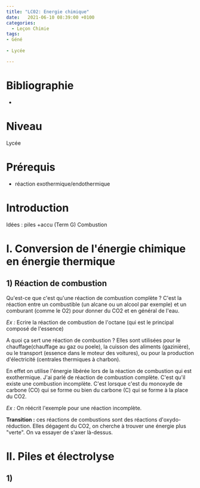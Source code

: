 ```yaml
---
title: "LC02: Energie chimique"
date:   2021-06-10 08:39:00 +0100
categories:
  - Leçon Chimie
tags:
- Géné
 
- Lycée

---
```

# Bibliographie
*

# Niveau 
Lycée

# Prérequis
* réaction exothermique/endothermique

# Introduction

Idées : piles +accu (Term G)
Combustion

# I. Conversion de l'énergie chimique en énergie thermique
## 1) Réaction de combustion 
Qu'est-ce que c'est qu'une réaction de combustion complète ?
C'est la réaction entre un combustible (un alcane ou un alcool par exemple) et un comburant (comme le O2) pour donner du CO2 et en général de l'eau.

*Ex :* Ecrire la réaction de combustion de l'octane (qui est le principal composé de l'essence)

A quoi ça sert une réaction de combustion ?
Elles sont utilisées pour le chauffage(chauffage au gaz ou poele), la cuisson des aliments (gazinière), ou le transport (essence dans le moteur des voitures), ou pour la production d'électricité (centrales thermiques à charbon).

En effet on utilise l'énergie libérée lors de la réaction de combustion qui est exothermique. 
J'ai parlé de réaction de combustion complète. C'est qu'il existe une combustion incomplète. C'est lorsque c'est du monoxyde de carbone (CO) qui se forme ou bien du carbone (C) qui se forme à la place du CO2.

*Ex :* On réécrit l'exemple pour une réaction incomplète.

**Transition :** ces réactions de combustions sont des réactions d'oxydo-réduction. Elles dégagent du CO2, on cherche à trouver une énergie plus "verte". On va essayer de s'axer là-dessus.

# II. Piles et électrolyse
## 1) 
